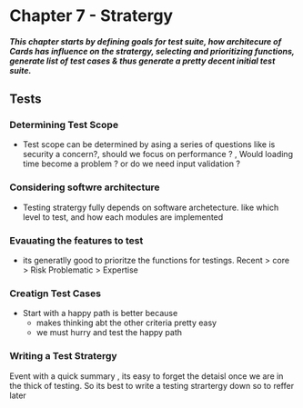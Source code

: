 # Chapter 7 - Stratergy

##### This chapter starts by defining goals for test suite, how architecure of Cards has influence on the stratergy, selecting and prioritizing functions, generate list of test cases & thus generate a pretty decent initial test suite.

## Tests

### Determining Test Scope

* Test scope can be determined by asing a series of questions like is security a concern?, should we focus on performance ? , Would loading time become a problem ? or do we need input validation ?

### Considering softwre architecture

* Testing stratergy fully depends on software archetecture. like which level to test, and how each modules are implemented

### Evauating the  features to test

* its generatlly good to prioritze the functions for testings. Recent > core > Risk  Problematic > Expertise

### Creatign Test Cases

* Start with a happy path is better because
  * makes thinking abt the other criteria pretty easy
  * we must hurry and test the happy path

### Writing a Test Stratergy

Event with a quick summary , its easy to forget the detaisl once we are in the thick of testing. So its best to write a testing strartergy down so to reffer later
